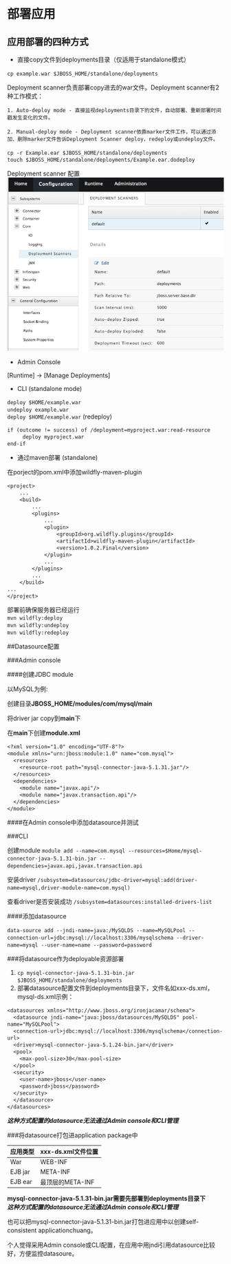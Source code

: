# 部署应用

## 应用部署的四种方式

* 直接copy文件到deployments目录（仅适用于standalone模式）

`cp example.war $JBOSS_HOME/standalone/deployments`

Deployment scanner负责部署copy进去的war文件。Deployment scanner有2种工作模式：

	1. Auto-deploy mode - 直接监视deployments目录下的文件，自动部署、重新部署时间戳发生变化的文件。
	
	2. Manual-deploy mode - Deployment scanner依靠marker文件工作，可以通过添加、删除marker文件告诉Deployment Scanner deploy，redeploy或undeploy文件。
	
	cp -r Example.ear $JBOSS_HOME/standalone/deployments
	touch $JBOSS_HOME/standalone/deployments/Example.ear.dodeploy

Deployment scanner 配置
![Deployment scanner 配置](img/deploy_scanner.png)

* Admin Console

[Runtime] -> [Manage Deployments]

* CLI (standalone mode)
	
`deploy $HOME/example.war`<br />
`undeploy example.war`<br />
`deploy $HOME/example.war` (redeploy)<br />
	
```
if (outcome != success) of /deployment=myproject.war:read-resource  
     deploy myproject.war  
end-if
```
* 通过maven部署 (standalone)

在porject的pom.xml中添加wildfly-maven-plugin

```
<project>
    ...
    <build>
        ...
        <plugins>
            ...
            <plugin>
                <groupId>org.wildfly.plugins</groupId>
                <artifactId>wildfly-maven-plugin</artifactId>
                <version>1.0.2.Final</version>
            </plugin>
            ...
        </plugins>
        ...
    </build>
...
</project>
```
部署前确保服务器已经运行<br />
`mvn wildfly:deploy`<br />
`mvn wildfly:undeploy`<br />
`mvn wildfly:redeploy`<br >

##Datasource配置

###Admin console

####创建JDBC module

以MySQL为例:

创建目录**JBOSS_HOME/modules/com/mysql/main**

将driver jar copy到**main**下

在**main**下创建**module.xml**

```
<?xml version="1.0" encoding="UTF-8"?>
<module xmlns="urn:jboss:module:1.0" name="com.mysql">
  <resources>
    <resource-root path="mysql-connector-java-5.1.31.jar"/>
  </resources>
  <dependencies>
    <module name="javax.api"/>
    <module name="javax.transaction.api"/>
  </dependencies>
</module>
```
####在Admin console中添加datasource并测试

###CLI

创建module
`module add --name=com.mysql --resources=$Home/mysql-connector-java-5.1.31-bin.jar --dependencies=javax.api,javax.transaction.api`

安装driver
`/subsystem=datasources/jdbc-driver=mysql:add(driver-name=mysql,driver-module-name=com.mysql)`

查看driver是否安装成功
`/subsystem=datasources:installed-drivers-list`

####添加datasource

`data-source add --jndi-name=java:/MySQLDS --name=MySQLPool --connection-url=jdbc:mysql://localhost:3306/mysqlschema --driver-name=mysql --user-name=name --password=password`

###将datasource作为deployable资源部署

1. `cp mysql-connector-java-5.1.31-bin.jar $JBOSS_HOME/standalone/deployments`
2. 部署datasource配置文件到deployments目录下，文件名如xxx-ds.xml，mysql-ds.xml示例：

```
<datasources xmlns="http://www.jboss.org/ironjacamar/schema">
  <datasource jndi-name="java:jboss/datasources/MySQLDS" pool-name="MySQLPool">
  <connection-url>jdbc:mysql://localhost:3306/mysqlschema</connection-url>
  <driver>mysql-connector-java-5.1.24-bin.jar</driver>
  <pool>
    <max-pool-size>30</max-pool-size>
  </pool>
  <security>
    <user-name>jboss</user-name>
    <password>jboss</password>
  </security>
  </datasource>
</datasources>
```
***这种方式配置的datasource无法通过Admin console和CLI管理***

###将datasource打包进application package中

应用类型 | xxx-ds.xml文件位置
------- | --------------------
War | WEB-INF 
EJB jar | META-INF
EJB ear | 最顶层的META-INF

**mysql-connector-java-5.1.31-bin.jar需要先部署到deployments目录下**<br />
***这种方式配置的datasource无法通过Admin console和CLI管理***

也可以把mysql-connector-java-5.1.31-bin.jar打包进应用中以创建self-consistent applicationchuang。

个人觉得采用Admin console或CLI配置，在应用中用jndi引用datasource比较好，方便监控datasoure。


